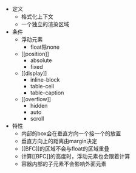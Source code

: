 - 定义
	- 格式化上下文
	- 一个独立的渲染区域
- 条件
	- 浮动元素
		- float除none
	- [[position]]
		- absolute
		- fixed
	- [[display]]
		- inline-block
		- table-cell
		- table-caption
	- [[overflow]]
		- hidden
		- auto
		- scroll
- 特性
	- 内部的box会在垂直方向一个接一个的放置
	- 垂直方向上的距离由margin决定
	- [[BFC]]的区域不会与float的区域重叠
	- 计算[[BFC]]的高度时，浮动元素也会跟着计算
	- 容器内部的子元素不会影响外面元素